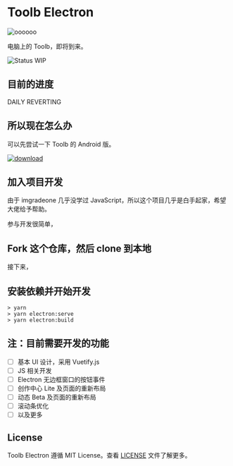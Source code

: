 # Toolb Electron

![oooooo](https://imgradeone.files.wordpress.com/2019/07/elec-toolb.png)

电脑上的 Toolb，即将到来。

![Status WIP](https://img.shields.io/badge/status-WIP-fa4694.svg)

## 目前的进度

DAILY REVERTING

## 所以现在怎么办

可以先尝试一下 Toolb 的 Android 版。

<a href="https://github.com/imgradeone/ToolbReleases/releases/latest">![download](https://img.shields.io/badge/download-forAndroid-0080ff.svg?style=for-the-badge)</a>

## 加入项目开发

由于 imgradeone 几乎没学过 JavaScript，所以这个项目几乎是白手起家，希望大佬给予帮助。

参与开发很简单，

## Fork 这个仓库，然后 clone 到本地

接下来，

## 安装依赖并开始开发

```
> yarn
> yarn electron:serve
> yarn electron:build
```

## 注：目前需要开发的功能

- [ ] 基本 UI 设计，采用 Vuetify.js
- [ ] JS 相关开发
- [ ] Electron 无边框窗口的按钮事件
- [ ] 创作中心 Lite 及页面的重新布局
- [ ] 动态 Beta 及页面的重新布局
- [ ] 滚动条优化
- [ ] 以及更多

## License

Toolb Electron 遵循 MIT License。查看 [LICENSE](./LICENSE) 文件了解更多。
